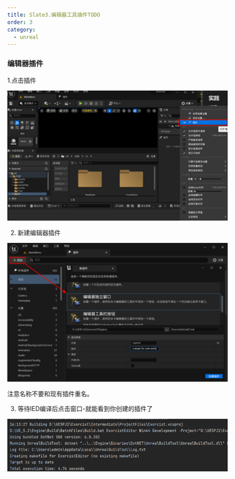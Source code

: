 ```yaml
---
title: Slate3.编辑器工具插件TODO
order: 3
category:
  - unreal
---
```


### 编辑器插件

1.点击插件

![](..%2F..%2Fassets%2Feditorplugin.png)


2. 新建编辑器插件

![](..%2F..%2Fassets%2Fplugincreate.png)

<ChatMessage avatar="../../../assets/emoji/bqb (2).png" :avatarWidth="40" alignLeft>
注意名称不要和现有插件重名。
</ChatMessage>

3. 等待IED编译后点击窗口-就能看到你创建的插件了

![](..%2F..%2Fassets%2Feditorpluginbuild.png)